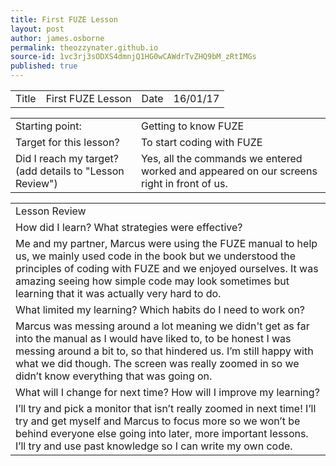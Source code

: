 ```yaml
---
title: First FUZE Lesson
layout: post
author: james.osborne
permalink: theozzynater.github.io
source-id: 1vc3rj3sODXS4dmnjQ1HG0wCAWdrTvZHQ9bM_zRtIMGs
published: true
---
```

<table>
  <tr>
    <td>Title</td>
    <td>First FUZE Lesson</td>
    <td>Date</td>
    <td>16/01/17</td>
  </tr>
</table>


<table>
  <tr>
    <td>Starting point:</td>
    <td>Getting to know FUZE</td>
  </tr>
  <tr>
    <td>Target for this lesson?</td>
    <td>To start coding with FUZE</td>
  </tr>
  <tr>
    <td>Did I reach my target? 
(add details to "Lesson Review")</td>
    <td> Yes, all the commands we entered worked and appeared on our screens right in front of us. 
</td>
  </tr>
</table>


<table>
  <tr>
    <td>Lesson Review</td>
  </tr>
  <tr>
    <td>How did I learn? What strategies were effective? </td>
  </tr>
  <tr>
    <td>Me and my partner, Marcus were using the FUZE manual to help us, we mainly used code in the book but we understood the principles of coding with FUZE and we enjoyed ourselves. It was amazing seeing how simple code may look sometimes but learning that it was actually very hard to do.
</td>
  </tr>
  <tr>
    <td>What limited my learning? Which habits do I need to work on? </td>
  </tr>
  <tr>
    <td>Marcus was messing around a lot meaning we didn't get as far into the manual as I would have liked to, to be honest I was messing around a bit to, so that hindered us. I’m still happy with what we did though. The screen was really zoomed in so we didn’t know everything that was going on.</td>
  </tr>
  <tr>
    <td>What will I change for next time? How will I improve my learning?</td>
  </tr>
  <tr>
    <td>I’ll try and pick a monitor that isn’t really zoomed in next time! I’ll try and get myself and Marcus to focus more so we won’t be behind everyone else going into later, more important lessons. I’ll try and use past knowledge so I can write my own code. </td>
  </tr>
</table>


